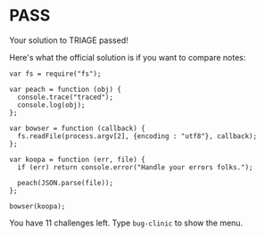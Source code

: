 # PASS

Your solution to TRIAGE passed!

Here's what the official solution is if you want to compare notes:

    var fs = require("fs");

    var peach = function (obj) {
      console.trace("traced");
      console.log(obj);
    };

    var bowser = function (callback) {
      fs.readFile(process.argv[2], {encoding : "utf8"}, callback);
    };

    var koopa = function (err, file) {
      if (err) return console.error("Handle your errors folks.");

      peach(JSON.parse(file));
    };

    bowser(koopa);

You have 11 challenges left.
Type `bug-clinic` to show the menu.
